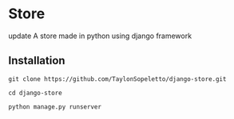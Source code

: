 # Store
update
A store made in python using django framework

## Installation

```console
git clone https://github.com/TaylonSopeletto/django-store.git
```

```console
cd django-store
```

```console
python manage.py runserver
```